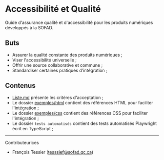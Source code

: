 # Accessibilité et Qualité
Guide d'assurance qualité et d'accessibilité pour les produits numériques développés à la SOFAD.

## Buts
- Assurer la qualité constante des produits numériques ;
- Viser l'accessibilité universelle ;
- Offrir une source collaborative et commune ;
- Standardiser certaines pratiques d'intégration ;

## Contenus
- [Liste.md](./Liste.md) présente les critères d'acceptation ;
- Le dossier [exemples/html](./exemples/html) contient des références HTML pour faciliter l'intégration ; 
- Le dossier [exemples/css](./exemples/css) contient des références CSS pour faciliter l'intégration ; 
- Le dossier `tests automatisés` contient des tests automatisés Playwright écrit en TypeScript ;

---
Contributeurices
- François Tessier (tesssief@sofad.qc.ca)
